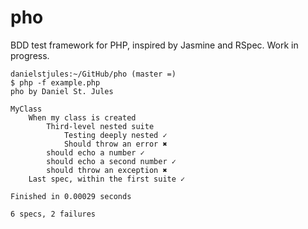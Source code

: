 pho
===

BDD test framework for PHP, inspired by Jasmine and RSpec. Work in progress.

```
danielstjules:~/GitHub/pho (master =)
$ php -f example.php
pho by Daniel St. Jules

MyClass
    When my class is created
        Third-level nested suite
            Testing deeply nested ✓
            Should throw an error ✖
        should echo a number ✓
        should echo a second number ✓
        should throw an exception ✖
    Last spec, within the first suite ✓

Finished in 0.00029 seconds

6 specs, 2 failures
```
